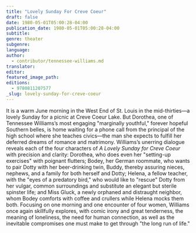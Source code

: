 ```yaml
---
title: "Lovely Sunday For Creve Coeur"
draft: false
date: 1980-05-01T05:00:28-04:00
publication_date: 1980-05-01T05:00:28-04:00
subtitle:
genre: theater
subgenre:
language:
author:
  - contributor/tennessee-williams.md
translator:
editor:
featured_image_path:
editions:
  - 9780811207577
_slug: lovely-sunday-for-creve-coeur
---
```


It is a warm June morning in the West End of St. Louis in the mid-thirties––a lovely Sunday for a picnic at Creve Coeur Lake. But Dorothea, one of Tennessee Williams’s most engaging "marginally youthful," forever hopeful Southern belles, is home waiting for a phone call from the principal of the high school where she teaches civics––the man she expects to fulfill her deferred dreams of romance and matrimony. Williams’s unerring dialogue reveals each of the four characters of _A Lovely Sunday for Creve Coeur_ with precision and clarity: Dorothea, who does even her "setting-up exercises" with poignant flutters; Bodey, her German roommate, who wants to pair Dotty with her beer-drinking twin, Buddy, thereby assuring nieces, nephews, and a family for both herself and Dotty; Helena, a fellow teacher, with the "eyes of a predatory bird," who would like to "rescue" Dotty from her vulgar, common surroundings and substitute an elegant but sterile spinster life; and Miss Gluck, a newly orphaned and distraught neighbor, whom Bodey comforts with coffee and crullers while Helena mocks them both. Focusing on one morning and one encounter of four women, Williams once again skillfully explores, with comic irony and great tenderness, the meaning of loneliness, the need for human connection, as well as the inevitable compromises one must make to get through "the long run of life."

